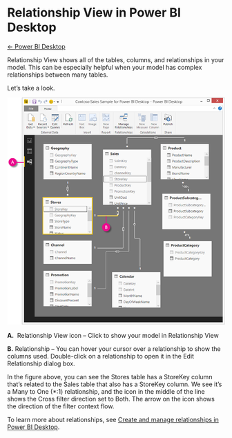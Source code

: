 <properties 
   pageTitle="Relationship View in Power BI Desktop"
   description="Relationship View in Power BI Desktop"
   services="powerbi" 
   documentationCenter="" 
   authors="pcw3187" 
   manager="mblythe" 
   editor=""
   tags=""/>
 
<tags
   ms.service="powerbi"
   ms.devlang="NA"
   ms.topic="article"
   ms.tgt_pltfrm="NA"
   ms.workload="powerbi"
   ms.date="10/14/2015"
   ms.author="v-pawrig"/>
# Relationship View in Power BI Desktop

[← Power BI Desktop](https://support.powerbi.com/knowledgebase/topics/68530-power-bi-desktop)

Relationship View shows all of the tables, columns, and relationships in your model. This can be especially helpful when your model has complex relationships between many tables.

Let’s take a look.

![](media/powerbi-desktop-relationship-view/RelationshipView_FullScreen.png)

**A.**  Relationship View icon – Click to show your model in Relationship View

**B.** Relationship – You can hover your cursor over a relationship to show the columns used. Double-click on a relationship to open it in the Edit Relationship dialog box.  

In the figure above, you can see the Stores table has a StoreKey column that’s related to the Sales table that also has a StoreKey column. We see it’s a Many to One (\*:1) relationship, and the icon in the middle of the line shows the Cross filter direction set to Both. The arrow on the icon shows the direction of the filter context flow.

To learn more about relationships, see [Create and manage relationships in Power BI Desktop](https://support.powerbi.com/knowledgebase/articles/464155-create-and-manage-relationships-in-power-bi-deskto).

